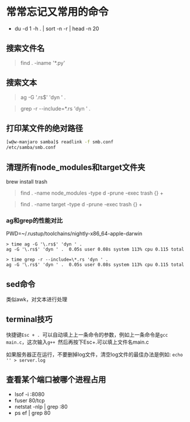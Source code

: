 # 常常忘记又常用的命令

- du -d 1 -h . | sort -n -r | head -n 20

## 搜索文件名

> find . -iname '*.py'

## 搜索文本

> ag -G '\.rs$' 'dyn ' .

> grep -r --include=\*.rs 'dyn ' .

## 打印某文件的绝对路径

```bash
[w@w-manjaro samba]$ readlink -f smb.conf 
/etc/samba/smb.conf
```

## 清理所有node_modules和target文件夹

brew install trash

> find . -name node_modules -type d -prune -exec trash {} +

> find . -name target -type d -prune -exec trash {} +

### ag和grep的性能对比

PWD=~/.rustup/toolchains/nightly-x86_64-apple-darwin

```
> time ag -G '\.rs$' 'dyn ' .
ag -G '\.rs$' 'dyn ' .  0.05s user 0.08s system 113% cpu 0.115 total
```

```
> time grep -r --include=\*.rs 'dyn ' .
ag -G '\.rs$' 'dyn ' .  0.05s user 0.08s system 113% cpu 0.115 total
```

## sed命令

类似awk，对文本进行处理

## terminal技巧

快捷键`Esc + . `可以自动填上上一条命令的参数，例如上一条命令是`gcc main.c`，这次输入`g++ `然后再按下Esc+.可以填上文件名main.c

如果服务器正在运行，不要删掉log文件，清空log文件的最佳办法是例如: `echo '' > server.log`

## 查看某个端口被哪个进程占用

- lsof -i :8080
- fuser 80/tcp
- netstat -nlp | grep :80
- ps ef | grep 80
